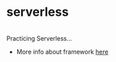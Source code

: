 # serverless <br />

<br />
Practicing Serverless...
<br />
<ul>
<li>More info about framework <a href="https://www.serverless.com/">here</a></li>
</ul>

